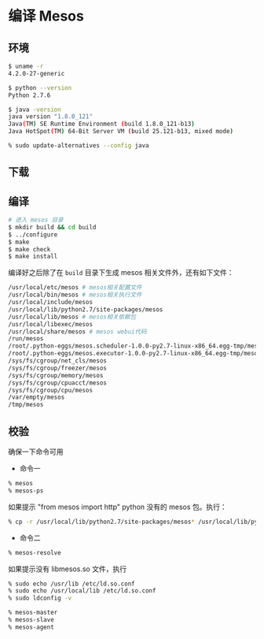 # 编译 Mesos

## 环境

```sh
$ uname -r
4.2.0-27-generic
```

```sh
$ python --version
Python 2.7.6
```

```sh
$ java -version
java version "1.8.0_121"
Java(TM) SE Runtime Environment (build 1.8.0_121-b13)
Java HotSpot(TM) 64-Bit Server VM (build 25.121-b13, mixed mode)
```

```sh
% sudo update-alternatives --config java
```

## 下载

## 编译

```sh
# 进入 mesos 目录
$ mkdir build && cd build
$ ../configure
$ make
$ make check
$ make install
```

编译好之后除了在 `build` 目录下生成 mesos 相关文件外，还有如下文件：

```sh
/usr/local/etc/mesos # mesos相关配置文件
/usr/local/bin/mesos # mesos相关执行文件
/usr/local/include/mesos
/usr/local/lib/python2.7/site-packages/mesos
/usr/local/lib/mesos # mesos相关依赖包
/usr/local/libexec/mesos
/usr/local/share/mesos # mesos webui代码
/run/mesos
/root/.python-eggs/mesos.scheduler-1.0.0-py2.7-linux-x86_64.egg-tmp/mesos
/root/.python-eggs/mesos.executor-1.0.0-py2.7-linux-x86_64.egg-tmp/mesos
/sys/fs/cgroup/net_cls/mesos
/sys/fs/cgroup/freezer/mesos
/sys/fs/cgroup/memory/mesos
/sys/fs/cgroup/cpuacct/mesos
/sys/fs/cgroup/cpu/mesos
/var/empty/mesos
/tmp/mesos
```

## 校验

确保一下命令可用

* 命令一

```sh
% mesos
% mesos-ps
```

如果提示 "from mesos import http" python 没有的 mesos 包。执行：

```sh
% cp -r /usr/local/lib/python2.7/site-packages/mesos* /usr/local/lib/python2.7/dist-packages/
```

* 命令二

```sh
% mesos-resolve
```

如果提示没有 libmesos.so 文件，执行

```sh
% sudo echo /usr/lib /etc/ld.so.conf
% sudo echo /usr/local/lib /etc/ld.so.conf
% sudo ldconfig -v
```

```sh
% mesos-master
% mesos-slave
% mesos-agent
```